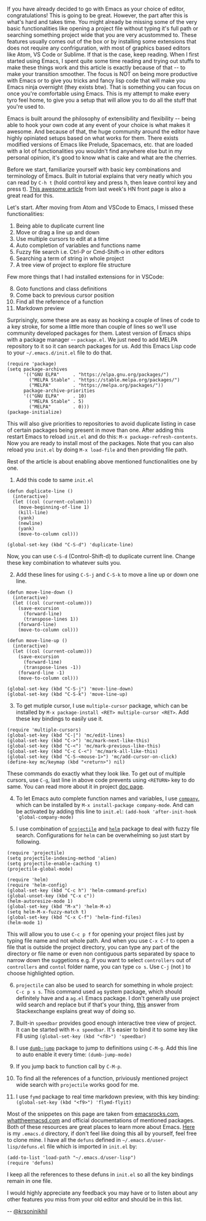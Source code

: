 If you have already decided to go with Emacs as your choice of editor,
congratulations! This is going to be great. However, the part after
this is what's hard and takes time. You might already be missing some
of the very basic functionalities like opening a project file without
typing it's full path or searching something project wide that you are
very acustommed to. These features usually comes out of the box or by
installing some extensions that does not require any confriguration,
with most of graphics based editors like Atom, VS Code or Sublime. If
that is the case, keep reading. When I first started using Emacs, I
spent quite some time reading and trying out stuffs to make these
things work and this article is exactly because of that -- to make
your transition smoother. The focus is NOT on being more productive
with Emacs or to give you tricks and fancy lisp code that will make
you Emacs ninja overnight (they exists btw). That is something you can
focus on once you're comfortable using Emacs. This is my attempt to
make every tyro feel home, to give you a setup that will allow you to
do all the stuff that you're used to.

Emacs is built around the philosophy of extensibility and flexibility
-- being able to hook your own code at any event of your choice is
what makes it awesome. And because of that, the huge community around
the editor have highly opiniated setups based on what works for
them. There exists modified versions of Emacs like Prelude, Spacemacs,
etc. that are loaded with a lot of functionalities you wouldn't find
anywhere else but in my personal opinion, it's good to know what is cake
and what are the cherries.

Before we start, familiarize yourself with basic key combinations and
terminology of Emacs. Built in tutorial explains that very neatly
which you can read by `C-h t` (hold control key and press h, then
leave control key and press t). [This awesome
article](http://www.jesshamrick.com/2012/09/10/absolute-beginners-guide-to-emacs/)
from last week's HN front page is also a great read for this.

Let's start. After moving from Atom and VSCode to Emacs, I missed these
functionalities:

1. Being able to duplicate current line
2. Move or drag a line up and down
3. Use multiple cursors to edit at a time
4. Auto completion of variables and functions name
5. Fuzzy file search i.e. Ctrl-P or Cmd-Shift-o in other editors
6. Searching a term of string in whole project
7. A tree view of project to explore file structure

Few more things that I had installed extensions for in VSCode:

8. Goto functions and class definitions
9. Come back to previous cursor position
10. Find all the reference of a function
11. Markdown preview

Surprisingly, some these are as easy as hooking a couple of lines of
code to a key stroke, for some a little more than couple of lines so
we'll use community developed packages for them. Latest version of
Emacs ships with a package manager -- `package.el`. We just need to
add MELPA repository to it so it can search packages for us. Add this
Emacs Lisp code to your `~/.emacs.d/init.el` file to do that.

```elisp
(require 'package)
(setq package-archives
      '(("GNU ELPA"     . "https://elpa.gnu.org/packages/")
        ("MELPA Stable" . "https://stable.melpa.org/packages/")
        ("MELPA"        . "https://melpa.org/packages/"))
      package-archive-priorities
      '(("GNU ELPA"     . 10)
        ("MELPA Stable" . 5)
        ("MELPA"        . 0)))
(package-initialize)
```

This will also give priorities to repositories to avoid duplicate
listing in case of certain packages being present in move than
one. After adding this restart Emacs to reload `init.el` and do this:
`M-x package-refresh-contents`. Now you are ready to install most of
the packages. Note that you can also reload you `init.el` by doing
`M-x load-file` and then providing file path.

Rest of the article is about enabling above mentioned functionalities
one by one.


1. Add this code to same `init.el`

```elisp
(defun duplicate-line ()
  (interactive)
  (let ((col (current-column)))
    (move-beginning-of-line 1)
    (kill-line)
    (yank)
    (newline)
    (yank)
    (move-to-column col)))

(global-set-key (kbd "C-S-d") 'duplicate-line)
```

   Now, you can use `C-S-d` (Control-Shift-d) to duplicate current
   line. Change these key combination to whatever suits you.

2. Add these lines for using `C-S-j` and `C-S-k` to move a line up or
   down one line.
```elisp
(defun move-line-down ()
  (interactive)
  (let ((col (current-column)))
    (save-excursion
      (forward-line)
      (transpose-lines 1))
    (forward-line)
    (move-to-column col)))

(defun move-line-up ()
  (interactive)
  (let ((col (current-column)))
    (save-excursion
      (forward-line)
      (transpose-lines -1))
    (forward-line -1)
    (move-to-column col)))

(global-set-key (kbd "C-S-j") 'move-line-down)
(global-set-key (kbd "C-S-k") 'move-line-up)
```

3. To get mutiple cursor, I use `multiple-cursor` package, which can
   be installed by `M-x package-install <RET> multiple-cursor <RET>`. Add these
   key bindings to easily use it.

```elisp
(require 'multiple-cursors)
(global-set-key (kbd "C-|") 'mc/edit-lines)
(global-set-key (kbd "C->") 'mc/mark-next-like-this)
(global-set-key (kbd "C-<") 'mc/mark-previous-like-this)
(global-set-key (kbd "C-c C-<") 'mc/mark-all-like-this)
(global-set-key (kbd "C-S-<mouse-1>") 'mc/add-cursor-on-click)
(define-key mc/keymap (kbd "<return>") nil)
```

   These commands do exactly what they look like. To get out of multiple
   cursors, use `C-g`, last line in above code prevents using `<RETURN>`
   key to do same. You can read more about it in project [doc page](http://stable.melpa.org/#/multiple-cursors).

4. To let Emacs auto complete function names and variables, I use
   [`company`](http://stable.melpa.org/#/company), which can be
   installed by `M-x install-package company-mode`. And can be
   activated by adding this line to `init.el`:
   `(add-hook 'after-init-hook 'global-company-mode)`

5. I use combination of
   [`projectile`](https://www.projectile.mx/en/latest/) and
   [`helm`](https://emacs-helm.github.io/helm/) package to deal with
   fuzzy file search. Configurations for `helm` can be overwhelming so
   just start by following.

```elisp
(require 'projectile)
(setq projectile-indexing-method 'alien)
(setq projectile-enable-caching t)
(projectile-global-mode)

(require 'helm)
(require 'helm-config)
(global-set-key (kbd "C-c h") 'helm-command-prefix)
(global-unset-key (kbd "C-x c"))
(helm-autoresize-mode 1)
(global-set-key (kbd "M-x") 'helm-M-x)
(setq helm-M-x-fuzzy-match t)
(global-set-key (kbd "C-x C-f") 'helm-find-files)
(helm-mode 1)
```

This will allow you to use `C-c p f` for opening your project files
just by typing file name and not whole path. And when you use `C-x
C-f` to open a file that is outside the project directory, you can
type any part of the directory or file name or even non contiguous
parts separated by space to narrow down the suggetions e.g. if you
want to select `controllers` out of `controllers` and `contol` folder
name, you can type `co s`. Use `C-j` (not <TAB>) to choose highlighted
option.

6. `projectile` can also be used to search for something in whole
   project: `C-c p s s`. This command used `ag` system package, which
   should definitely have and a `ag.el` Emacs package. I don't
   generally use project wild search and replace but if that's your
   thing, [this](https://emacs.stackexchange.com/a/243/21028) answer
   from Stackexchange explains great way of doing so.

7. Built-in `speedbar` provides good enough interactive tree view of
   project. It can be started with `M-x speedbar`. It's easier to bind
   it to some key like F8 using `(global-set-key (kbd "<f8>") 'speedbar)`

8. I use
   [`dumb-jump`](https://github.com/jacktasia/dumb-jump/tree/260054500d4731c36574b6cbc519de29fdd22f43)
   package to jump to definitions using `C-M-g`. Add this line to auto enable it
   every time: `(dumb-jump-mode)`

9. If you jump back to function call by `C-M-p`.

10. To find all the references of a function, priviously mentioned
    project wide search with `projectile` works good for me.

11. I use `fymd` package to real time markdown preview, with this
    key binding: `(global-set-key (kbd "<f9>") 'flymd-flyit)`

Most of the snippetes on this page are taken from
[emacsrocks.com](http://emacsrocks.com/),
[whattheemacsd.com](http://whattheemacsd.com/) and official
documentations of mentioned packages. Both of these resources are
great places to learn more about
Emacs. [Here](https://github.com/krsoninikhil/dotfiles/tree/master/.emacs.d)
is my `.emacs.d` directory, if don't feel like doing this all by yourself,
feel free to clone mine. I have all the `defuns` defined in
`~/.emacs.d/user-lisp/defuns.el` file which is imported in `init.el` by:

```elisp
(add-to-list 'load-path "~/.emacs.d/user-lisp")
(require 'defuns)
```

I keep all the references to these defuns in `init.el` so all the key
bindings remain in one file.

I would highly appreciate any feedback you may have or to listen about
any other features you miss from your old editor and should be in this
list.

--
[@krsoninikhil](https://twitter.com/krsoninikhil)
